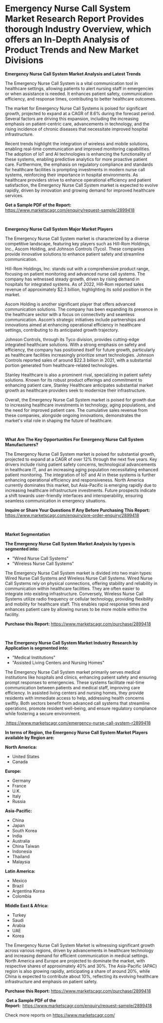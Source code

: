 <p><h1>Emergency Nurse Call System Market Research Report Provides thorough Industry Overview, which offers an In-Depth Analysis of Product Trends and New Market Divisions</h1></p><p><strong>Emergency Nurse Call System Market Analysis and Latest Trends</strong></p>
<p><p>The Emergency Nurse Call System is a vital communication tool in healthcare settings, allowing patients to alert nursing staff in emergencies or when assistance is needed. It enhances patient safety, communication efficiency, and response times, contributing to better healthcare outcomes. </p><p>The market for Emergency Nurse Call Systems is poised for significant growth, projected to expand at a CAGR of 8.6% during the forecast period. Several factors are driving this expansion, including the increasing emphasis on patient-centric care, advancements in technology, and the rising incidence of chronic diseases that necessitate improved hospital infrastructure. </p><p>Recent trends highlight the integration of wireless and mobile solutions, enabling real-time communication and improved monitoring capabilities. The adoption of IoT and AI technologies is enhancing the functionality of these systems, enabling predictive analytics for more proactive patient care. Furthermore, the emphasis on regulatory compliance and standards for healthcare facilities is prompting investments in modern nurse call systems, reinforcing their importance in hospital environments. As healthcare providers strive to enhance operational efficiency and patient satisfaction, the Emergency Nurse Call System market is expected to evolve rapidly, driven by innovation and growing demand for improved healthcare services.</p></p>
<p><strong>Get a Sample PDF of the Report:&nbsp;</strong> <a href="https://www.marketscagr.com/enquiry/request-sample/2899418?utm_campaign=2138&utm_medium=2&utm_source=Github&utm_content=ia&utm_term=15032025&utm_id=emergency-nurse-call-system">https://www.marketscagr.com/enquiry/request-sample/2899418</a></p>
<p>&nbsp;</p>
<p><strong>Emergency Nurse Call System Major Market Players</strong></p>
<p><p>The Emergency Nurse Call System market is characterized by a diverse competitive landscape, featuring key players such as Hill-Rom Holdings, Inc., Ascom Holding, and Johnson Controls (Tyco). These companies provide innovative solutions to enhance patient safety and streamline communication.</p><p>Hill-Rom Holdings, Inc. stands out with a comprehensive product range, focusing on patient monitoring and advanced nurse call systems. The company has witnessed steady growth, driven by rising demand in hospitals for integrated systems. As of 2022, Hill-Rom reported sales revenue of approximately $2.3 billion, highlighting its solid position in the market.</p><p>Ascom Holding is another significant player that offers advanced communication solutions. The company has been expanding its presence in the healthcare sector with a focus on connectivity and seamless communication. Ascom’s strategic initiatives include partnerships and innovations aimed at enhancing operational efficiency in healthcare settings, contributing to its anticipated growth trajectory.</p><p>Johnson Controls, through its Tyco division, provides cutting-edge integrated healthcare solutions. With a strong emphasis on safety and efficiency, the company has positioned itself for future growth, particularly as healthcare facilities increasingly prioritize smart technologies. Johnson Controls reported sales of around $22.3 billion in 2021, with a substantial portion generated from healthcare-related technologies.</p><p>Stanley Healthcare is also a prominent rival, specializing in patient safety solutions. Known for its robust product offerings and commitment to enhancing patient care, Stanley Healthcare anticipates substantial market growth as healthcare providers seek to modernize their infrastructure.</p><p>Overall, the Emergency Nurse Call System market is poised for growth due to increasing healthcare investments in technology, aging populations, and the need for improved patient care. The cumulative sales revenue from these companies, alongside ongoing innovations, demonstrates the market's vital role in shaping the future of healthcare.</p></p>
<p>&nbsp;</p>
<p><strong>What Are The Key Opportunities For Emergency Nurse Call System Manufacturers?</strong></p>
<p><p>The Emergency Nurse Call System market is poised for substantial growth, projected to expand at a CAGR of over 12% through the next five years. Key drivers include rising patient safety concerns, technological advancements in healthcare IT, and an increasing aging population necessitating enhanced patient monitoring. The integration of IoT and AI in these systems is further enhancing operational efficiency and responsiveness. North America currently dominates this market, but Asia-Pacific is emerging rapidly due to increasing healthcare infrastructure investments. Future prospects indicate a shift towards user-friendly interfaces and interoperability, ensuring seamless communication in emergency situations.</p></p>
<p><strong>Inquire or Share Your Questions If Any Before Purchasing This Report:</strong> <a href="https://www.marketscagr.com/enquiry/pre-order-enquiry/2899418?utm_campaign=2138&utm_medium=2&utm_source=Github&utm_content=ia&utm_term=15032025&utm_id=emergency-nurse-call-system">https://www.marketscagr.com/enquiry/pre-order-enquiry/2899418</a></p>
<p>&nbsp;</p>
<p><strong>Market Segmentation</strong></p>
<p><strong>The Emergency Nurse Call System Market Analysis by types is segmented into:</strong></p>
<p><ul><li>"Wired Nurse Call Systems"</li><li>"Wireless Nurse Call Systems"</li></ul></p>
<p><p>The Emergency Nurse Call System market is divided into two main types: Wired Nurse Call Systems and Wireless Nurse Call Systems. Wired Nurse Call Systems rely on physical connections, offering stability and reliability in communication within healthcare facilities. They are often easier to integrate into existing infrastructure. Conversely, Wireless Nurse Call Systems utilize radio frequency or cellular technology, providing flexibility and mobility for healthcare staff. This enables rapid response times and enhances patient care by allowing nurses to be more mobile within the facility.</p></p>
<p><strong>Purchase this Report:&nbsp;</strong><a href="https://www.marketscagr.com/purchase/2899418?utm_campaign=2138&utm_medium=2&utm_source=Github&utm_content=ia&utm_term=15032025&utm_id=emergency-nurse-call-system">https://www.marketscagr.com/purchase/2899418</a></p>
<p>&nbsp;</p>
<p><strong>The Emergency Nurse Call System Market Industry Research by Application is segmented into:</strong></p>
<p><ul><li>"Medical Institutions"</li><li>"Assisted Living Centers and Nursing Homes"</li></ul></p>
<p><p>The Emergency Nurse Call System market primarily serves medical institutions like hospitals and clinics, enhancing patient safety and ensuring prompt responses to emergencies. These systems facilitate real-time communication between patients and medical staff, improving care efficiency. In assisted living centers and nursing homes, they provide residents with immediate access to help, addressing health concerns swiftly. Both sectors benefit from advanced call systems that streamline operations, promote resident well-being, and ensure regulatory compliance while fostering a secure environment.</p></p>
<p><a href="https://www.marketscagr.com/emergency-nurse-call-system-r2899418?utm_campaign=2138&utm_medium=2&utm_source=Github&utm_content=ia&utm_term=15032025&utm_id=emergency-nurse-call-system">&nbsp;https://www.marketscagr.com/emergency-nurse-call-system-r2899418</a></p>
<p><strong>In terms of Region, the Emergency Nurse Call System Market Players available by Region are:</strong></p>
<p>
    <p> <strong> North America: </strong>
        <ul>
            <li>United States</li>
            <li>Canada</li>
        </ul>
        </p> 
    <p> <strong> Europe: </strong>
        <ul>
            <li>Germany</li>
            <li>France</li>
            <li>U.K.</li>
            <li>Italy</li>
            <li>Russia</li>
        </ul>
        </p> 
    <p> <strong> Asia-Pacific: </strong>
        <ul>
            <li>China</li>
            <li>Japan</li>
            <li>South Korea</li>
            <li>India</li>
            <li>Australia</li>
            <li>China Taiwan</li>
            <li>Indonesia</li>
            <li>Thailand</li>
            <li>Malaysia</li>
        </ul>
        </p> 
    <p> <strong> Latin America: </strong>
        <ul>
            <li>Mexico</li>
            <li>Brazil</li>
            <li>Argentina Korea</li>
            <li>Colombia</li>
        </ul>
        </p> 
    <p> <strong> Middle East & Africa: </strong>
        <ul>
            <li>Turkey</li>
            <li>Saudi</li>
            <li>Arabia</li>
            <li>UAE</li>
            <li>Korea</li>
        </ul>
    </p>
    </p>
<p><p>The Emergency Nurse Call System Market is witnessing significant growth across various regions, driven by advancements in healthcare technology and increasing demand for efficient communication in medical settings. North America and Europe are projected to dominate the market, with respective shares of approximately 40% and 30%. The Asia-Pacific (APAC) region is also growing rapidly, anticipating a share of around 20%, while China is expected to contribute about 10%, reflecting its evolving healthcare infrastructure and emphasis on patient safety.</p></p>
<p><strong>Purchase this Report: </strong><a href="https://www.marketscagr.com/purchase/2899418?utm_campaign=2138&utm_medium=2&utm_source=Github&utm_content=ia&utm_term=15032025&utm_id=emergency-nurse-call-system">https://www.marketscagr.com/purchase/2899418</a></p>
<p>&nbsp;<strong>Get a Sample PDF of the Report:&nbsp;&nbsp;</strong><a href="https://www.marketscagr.com/enquiry/request-sample/2899418?utm_campaign=2138&utm_medium=2&utm_source=Github&utm_content=ia&utm_term=15032025&utm_id=emergency-nurse-call-system">https://www.marketscagr.com/enquiry/request-sample/2899418</a></p>
<p><strong></strong></p>
<p>Check more reports on <a href="https://www.marketscagr.com/?utm_campaign=2138&utm_medium=2&utm_source=Github&utm_content=ia&utm_term=15032025&utm_id=emergency-nurse-call-system">https://www.marketscagr.com/</a></p>